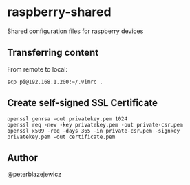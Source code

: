 # raspberry-shared

Shared configuration files for raspberry devices

## Transferring content

From remote to local:
```
scp pi@192.168.1.200:~/.vimrc .
```

## Create self-signed SSL Certificate

```
openssl genrsa -out privatekey.pem 1024
openssl req -new -key privatekey.pem -out private-csr.pem
openssl x509 -req -days 365 -in private-csr.pem -signkey privatekey.pem -out certificate.pem
```

## Author
@peterblazejewicz